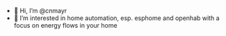 - 👋 Hi, I’m @cnmayr
- 👀 I’m interested in home automation, esp. esphome and openhab with a focus on energy flows in your home
